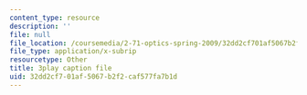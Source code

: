 ```yaml
---
content_type: resource
description: ''
file: null
file_location: /coursemedia/2-71-optics-spring-2009/32dd2cf701af5067b2f2caf577fa7b1d_roATER6-1yI.vtt
file_type: application/x-subrip
resourcetype: Other
title: 3play caption file
uid: 32dd2cf7-01af-5067-b2f2-caf577fa7b1d
---
```

